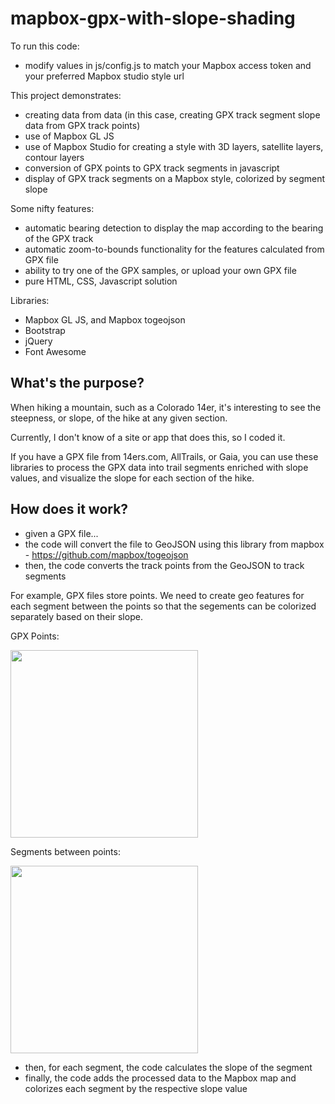 # mapbox-gpx-with-slope-shading

To run this code:
* modify values in js/config.js to match your Mapbox access token and your preferred Mapbox studio style url

This project demonstrates:
* creating data from data (in this case, creating GPX track segment slope data from GPX track points)
* use of Mapbox GL JS
* use of Mapbox Studio for creating a style with 3D layers, satellite layers, contour layers
* conversion of GPX points to GPX track segments in javascript
* display of GPX track segments on a Mapbox style, colorized by segment slope

Some nifty features:
* automatic bearing detection to display the map according to the bearing of the GPX track
* automatic zoom-to-bounds functionality for the features calculated from GPX file
* ability to try one of the GPX samples, or upload your own GPX file
* pure HTML, CSS, Javascript solution

Libraries:
* Mapbox GL JS, and Mapbox togeojson
* Bootstrap
* jQuery
* Font Awesome

## What's the purpose?
When hiking a mountain, such as a Colorado 14er, it's interesting to see the steepness, or slope, of the hike at any given section. 

Currently, I don't know of a site or app that does this, so I coded it.

If you have a GPX file from 14ers.com, AllTrails, or Gaia, you can use these libraries to process the GPX data into trail segments enriched with slope values, and visualize the slope for each section of the hike.

## How does it work?
* given a GPX file...
* the code will convert the file to GeoJSON using this library from mapbox - https://github.com/mapbox/togeojson
* then, the code converts the track points from the GeoJSON to track segments

For example, GPX files store points. We need to create geo features for each segment between the points so that the segements can be colorized separately based on their slope.

GPX Points:
<p><img src="https://i.imgur.com/eTWsdRv.png" width="300" /></p>
Segments between points:
<p><img src="https://i.imgur.com/qEp3jRV.png" width="300" /></p>

* then, for each segment, the code calculates the slope of the segment
* finally, the code adds the processed data to the Mapbox map and colorizes each segment by the respective slope value
